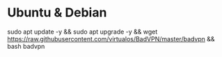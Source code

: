 # Ubuntu & Debian
sudo apt update -y && sudo apt upgrade -y && wget https://raw.githubusercontent.com/virtualos/BadVPN/master/badvpn && bash badvpn
